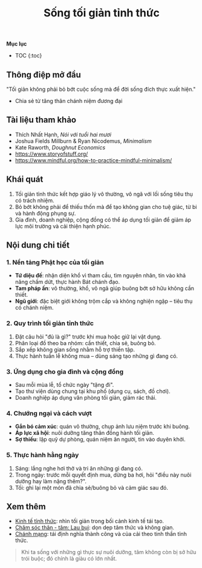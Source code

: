 ﻿---
title: Sống tối giản tỉnh thức
---

**Mục lục**

- TOC
{:toc}

## Thông điệp mở đầu

"Tối giản không phải bỏ bớt cuộc sống mà để đời sống đích thực xuất hiện."  
- Chia sẻ từ tăng thân chánh niệm đương đại

## Tài liệu tham khảo

- Thích Nhất Hạnh, *Nói với tuổi hai mươi*
- Joshua Fields Millburn & Ryan Nicodemus, *Minimalism*
- Kate Raworth, *Doughnut Economics*
- <https://www.storyofstuff.org/>
- <https://www.mindful.org/how-to-practice-mindful-minimalism/>

## Khái quát

1. Tối giản tỉnh thức kết hợp giáo lý vô thường, vô ngã với lối sống tiêu thụ có trách nhiệm.
2. Bỏ bớt không phải để thiếu thốn mà để tạo không gian cho tuệ giác, từ bi và hành động phụng sự.
3. Gia đình, doanh nghiệp, cộng đồng có thể áp dụng tối giản để giảm áp lực môi trường và cải thiện hạnh phúc.

## Nội dung chi tiết

### 1. Nền tảng Phật học của tối giản

- **Tứ diệu đế**: nhận diện khổ vì tham cầu, tìm nguyên nhân, tin vào khả năng chấm dứt, thực hành Bát chánh đạo.
- **Tam pháp ấn**: vô thường, khổ, vô ngã giúp buông bớt sở hữu không cần thiết.
- **Ngũ giới**: đặc biệt giới không trộm cắp và không nghiện ngập – tiêu thụ có chánh niệm.

### 2. Quy trình tối giản tỉnh thức

1. Đặt câu hỏi "đủ là gì?" trước khi mua hoặc giữ lại vật dụng.
2. Phân loại đồ theo ba nhóm: cần thiết, chia sẻ, buông bỏ.
3. Sắp xếp không gian sống nhằm hỗ trợ thiền tập.
4. Thực hành tuần lễ không mua – dùng sáng tạo những gì đang có.

### 3. Ứng dụng cho gia đình và cộng đồng

- Sau mỗi mùa lễ, tổ chức ngày "tặng đi".
- Tạo thư viện dùng chung tại khu phố (dụng cụ, sách, đồ chơi).
- Doanh nghiệp áp dụng văn phòng tối giản, giảm rác thải.

### 4. Chướng ngại và cách vượt

- **Gắn bó cảm xúc**: quán vô thường, chụp ảnh lưu niệm trước khi buông.
- **Áp lực xã hội**: nuôi dưỡng tăng thân đồng hành tối giản.
- **Sợ thiếu**: lập quỹ dự phòng, quán niệm ân người, tin vào duyên khởi.

### 5. Thực hành hằng ngày

1. Sáng: lắng nghe hơi thở và tri ân những gì đang có.
2. Trong ngày: trước mỗi quyết định mua, dừng ba hơi, hỏi "điều này nuôi dưỡng hay làm nặng thêm?".
3. Tối: ghi lại một món đã chia sẻ/buông bỏ và cảm giác sau đó.

## Xem thêm

- [Kinh tế tỉnh thức](kinh_te_tinh_thuc.md): nhìn tối giản trong bối cảnh kinh tế tái tạo.
- [Chăm sóc thân - tâm: Lau bụi](../cham_soc_than_tam/cham_soc_tam_lau_bui.md): dọn dẹp tâm thức và không gian.
- [Chánh mạng](chanh_mang.md): tái định nghĩa thành công và của cải theo tinh thần tỉnh thức.

> Khi ta sống với những gì thực sự nuôi dưỡng, tâm không còn bị sở hữu trói buộc; đó chính là giàu có lớn nhất.
